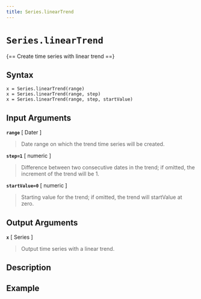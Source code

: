 ```yaml
---
title: Series.linearTrend
---
```


# `Series.linearTrend`

{== Create time series with linear trend ==}

## Syntax

    x = Series.linearTrend(range)
    x = Series.linearTrend(range, step)
    x = Series.linearTrend(range, step, startValue)


## Input Arguments

__`range`__ [ Dater ]
> 
> Date range on which the trend time series will be created.
> 

__`step=1`__ [ numeric ]
> 
> Difference between two consecutive dates in the trend; if omitted, the
> increment of the trend will be 1.
> 

__`startValue=0`__ [ numeric ]
> 
> Starting value for the trend; if omitted, the trend will startValue at
> zero.
> 


## Output Arguments

__`x`__ [ Series ]
> 
> Output time series with a linear trend.
> 


## Description


## Example

